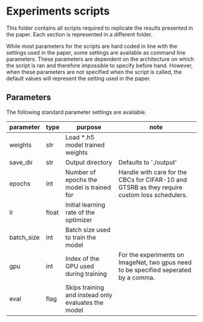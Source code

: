 # Experiments scripts
This folder contains all scripts required to replicate the results presented 
in the paper. Each section is represented in a different folder. 

While most parameters for the scripts are hard coded in line with the settings 
used in the paper, some settings are available as command line parameters. 
These parameters are dependent on the architecture on which the script is ran 
and therefore impossible to specify before hand. However, when these 
parameters are not specified when the script is called, the default values 
will represent the setting used in the paper.

## Parameters
The following standard parameter settings are available.

|parameter|type|purpose|note|
|---|---|---|---|
|weights|str|Load *.h5 model trained weights||
|save_dir|str|Output directory|Defaults to './output'|
|epochs|int|Number of epochs the model is trained for|Handle with care for the CBCs for CIFAR-10 and GTSRB as they require custom loss schedulers.|
|lr|float|Initial learning rate of the optimizer||
|batch_size|int|Batch size used to train the model||
|gpu|int|Index of the GPU used during training|For the experiments on ImageNet, two gpus need to be specified seperated by a comma.|
|eval|flag|Skips training and instead only evaluates the model||
